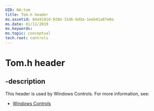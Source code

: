 ```yaml
---
UID: NA:tom
title: Tom.h header
ms.assetid: 84a9101d-928d-31d6-bdda-1eeb41a87e0a
ms.date: 01/11/2019
ms.keywords: 
ms.topic: conceptual
tech.root: controls
---
```


# Tom.h header


## -description


This header is used by Windows Controls. For more information, see:

- [Windows Controls](../_controls/index.md)

